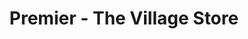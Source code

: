 ---
title: "Premier - The Village Store"
url: /chorley/premier-the-village-store/
shop: convenience
---